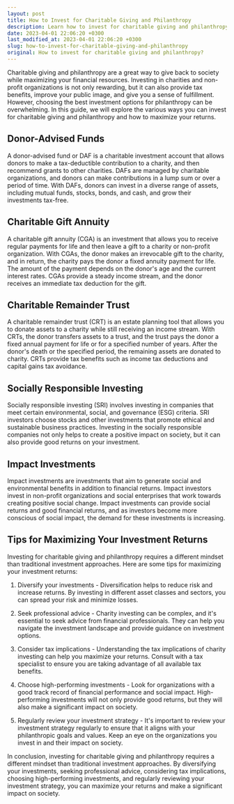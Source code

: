 ```yaml
---
layout: post
title: How to Invest for Charitable Giving and Philanthropy
description: Learn how to invest for charitable giving and philanthropy in this comprehensive guide. Find out the various investment options available and tips to maximize returns.
date: 2023-04-01 22:06:20 +0300
last_modified_at: 2023-04-01 22:06:20 +0300
slug: how-to-invest-for-charitable-giving-and-philanthropy
original: How to invest for charitable giving and philanthropy?
---
```

Charitable giving and philanthropy are a great way to give back to society while maximizing your financial resources. Investing in charities and non-profit organizations is not only rewarding, but it can also provide tax benefits, improve your public image, and give you a sense of fulfillment. However, choosing the best investment options for philanthropy can be overwhelming. In this guide, we will explore the various ways you can invest for charitable giving and philanthropy and how to maximize your returns.

## Donor-Advised Funds

A donor-advised fund or DAF is a charitable investment account that allows donors to make a tax-deductible contribution to a charity, and then recommend grants to other charities. DAFs are managed by charitable organizations, and donors can make contributions in a lump sum or over a period of time. With DAFs, donors can invest in a diverse range of assets, including mutual funds, stocks, bonds, and cash, and grow their investments tax-free.

## Charitable Gift Annuity

A charitable gift annuity (CGA) is an investment that allows you to receive regular payments for life and then leave a gift to a charity or non-profit organization. With CGAs, the donor makes an irrevocable gift to the charity, and in return, the charity pays the donor a fixed annuity payment for life. The amount of the payment depends on the donor's age and the current interest rates. CGAs provide a steady income stream, and the donor receives an immediate tax deduction for the gift.

## Charitable Remainder Trust

A charitable remainder trust (CRT) is an estate planning tool that allows you to donate assets to a charity while still receiving an income stream. With CRTs, the donor transfers assets to a trust, and the trust pays the donor a fixed annual payment for life or for a specified number of years. After the donor's death or the specified period, the remaining assets are donated to charity. CRTs provide tax benefits such as income tax deductions and capital gains tax avoidance.

## Socially Responsible Investing

Socially responsible investing (SRI) involves investing in companies that meet certain environmental, social, and governance (ESG) criteria. SRI investors choose stocks and other investments that promote ethical and sustainable business practices. Investing in the socially responsible companies not only helps to create a positive impact on society, but it can also provide good returns on your investment.

## Impact Investments

Impact investments are investments that aim to generate social and environmental benefits in addition to financial returns. Impact investors invest in non-profit organizations and social enterprises that work towards creating positive social change. Impact investments can provide social returns and good financial returns, and as investors become more conscious of social impact, the demand for these investments is increasing.

## Tips for Maximizing Your Investment Returns

Investing for charitable giving and philanthropy requires a different mindset than traditional investment approaches. Here are some tips for maximizing your investment returns:

1. Diversify your investments - Diversification helps to reduce risk and increase returns. By investing in different asset classes and sectors, you can spread your risk and minimize losses.

2. Seek professional advice - Charity investing can be complex, and it's essential to seek advice from financial professionals. They can help you navigate the investment landscape and provide guidance on investment options.

3. Consider tax implications - Understanding the tax implications of charity investing can help you maximize your returns. Consult with a tax specialist to ensure you are taking advantage of all available tax benefits.

4. Choose high-performing investments - Look for organizations with a good track record of financial performance and social impact. High-performing investments will not only provide good returns, but they will also make a significant impact on society.

5. Regularly review your investment strategy - It's important to review your investment strategy regularly to ensure that it aligns with your philanthropic goals and values. Keep an eye on the organizations you invest in and their impact on society.

In conclusion, investing for charitable giving and philanthropy requires a different mindset than traditional investment approaches. By diversifying your investments, seeking professional advice, considering tax implications, choosing high-performing investments, and regularly reviewing your investment strategy, you can maximize your returns and make a significant impact on society.